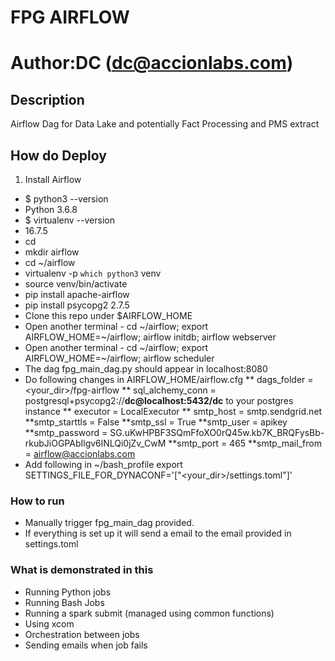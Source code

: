 # FPG AIRFLOW
# Author:DC (dc@accionlabs.com)
## Description

Airflow Dag for Data Lake and potentially Fact Processing and PMS extract

## How do Deploy
 
1. Install Airflow
* $ python3 --version
* Python 3.6.8
* $ virtualenv --version
* 16.7.5
* cd
* mkdir airflow
* cd ~/airflow
* virtualenv -p `which python3` venv
* source venv/bin/activate
* pip install apache-airflow
* pip install psycopg2	2.7.5
* Clone this repo under $AIRFLOW_HOME
* Open another terminal - cd ~/airflow; export AIRFLOW_HOME=~/airflow; airflow initdb; airflow webserver
* Open another terminal - cd ~/airflow; export AIRFLOW_HOME=~/airflow; airflow scheduler
* The dag fpg_main_dag.py should appear in localhost:8080
* Do following changes in AIRFLOW_HOME/airflow.cfg
  ** dags_folder = <your_dir>/fpg-airflow
  ** sql_alchemy_conn = postgresql+psycopg2://__dc@localhost:5432/dc__  to your postgres instance
  ** executor = LocalExecutor
  ** smtp_host = smtp.sendgrid.net
  **smtp_starttls = False
  **smtp_ssl = True
  **smtp_user = apikey
  **smtp_password = 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
  **smtp_port = 465
  **smtp_mail_from = airflow@accionlabs.com
* Add following in ~/bash_profile export SETTINGS_FILE_FOR_DYNACONF='["<your_dir>/settings.toml"]'


### How to run

* Manually trigger fpg_main_dag provided.
* If everything is set up it will send a email to the email provided in settings.toml

### What is demonstrated in this
* Running Python jobs
* Running Bash Jobs
* Running a spark submit (managed using common functions)
* Using xcom
* Orchestration between jobs
* Sending emails when job fails
 